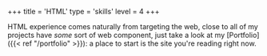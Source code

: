 +++
title = 'HTML'
type = 'skills'
level = 4
+++

HTML experience comes naturally from targeting the web, close to all of my projects have _some_ sort of web component, just take a look at my [Portfolio]({{< ref "/portfolio" >}}): a place to start is the site you're reading right now.
